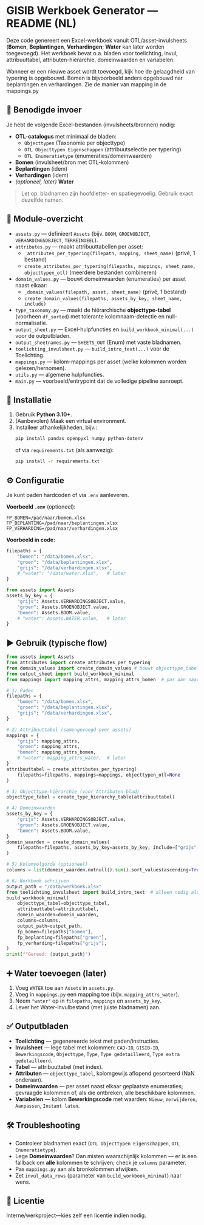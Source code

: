# GISIB Werkboek Generator — README (NL)

Deze code genereert een Excel-werkboek vanuit OTL/asset-invulsheets (**Bomen**, **Beplantingen**, **Verhardingen**; **Water** kan later worden toegevoegd).
Het werkboek bevat o.a. bladen voor toelichting, invul, attribuuttabel, attributen-hiërarchie, domeinwaarden en variabelen.

Wanneer er een nieuwe asset wordt toevoegd, kijk hoe de gelaagdheid van typering is opgebouwd. Bomen is bijvoorbeeld anders opgebouwd nar beplantingen en verhardingen. Zie de manier van mapping in de mappings.py

## 📁 Benodigde invoer
Je hebt de volgende Excel-bestanden (invulsheets/bronnen) nodig:
- **OTL-catalogus** met minimaal de bladen:
    - `Objecttypen` (Taxonomie per objecttype)
    - `OTL Objecttypen Eigenschappen` (attribuutselectie per typering)
    - `OTL Enumeratietype` (enumeraties/domeinwaarden)
- **Bomen** (invulsheet/bron met OTL-kolommen)
- **Beplantingen** (idem)
- **Verhardingen** (idem)
- *(optioneel, later)* **Water**

> Let op: bladnamen zijn hoofdletter- en spatiegevoelig. Gebruik exact dezelfde namen.

## 🧱 Module-overzicht
- `assets.py` — definieert `Assets` (bijv. `BOOM`, `GROENOBJECT`, `VERHARDINGSOBJECT`, `TERREINDEEL`).
- `attributes.py` — maakt attribuuttabellen per asset:
  - `_attributes_per_typering(filepath, mapping, sheet_name)` (privé, 1 bestand)
  - `create_attributes_per_typering(filepaths, mappings, sheet_name, objecttypen_otl)` (meerdere bestanden combineren)
- `domain_values.py` — bouwt domeinwaarden (enumeraties) per asset naast elkaar:
  - `_domain_values(filepath, asset, sheet_name)` (privé, 1 bestand)
  - `create_domain_values(filepaths, assets_by_key, sheet_name, include)`
- `type_taxonomy.py` — maakt de hiërarchische **objecttype-tabel** (voorheen `df_sorted`) met tolerante kolomnaam-detectie en null-normalisatie.
- `output_sheet.py` — Excel-hulpfuncties en `build_workbook_minimal(...)` voor de outputbladen.
- `output_sheetnames.py` — `SHEETS_OUT` (Enum) met vaste bladnamen.
- `toelichting_invulsheet.py` — `build_intro_text(...)` voor de Toelichting.
- `mappings.py` — kolom-mappings per asset (welke kolommen worden gelezen/hernomen).
- `utils.py` — algemene hulpfuncties.
- `main.py` — voorbeeld/entrypoint dat de volledige pipeline aanroept.

## 🔧 Installatie
1. Gebruik **Python 3.10+**.
2. (Aanbevolen) Maak een virtual environment.
3. Installeer afhankelijkheden, bijv.:
   ```bash
   pip install pandas openpyxl numpy python-dotenv
   ```
   of via `requirements.txt` (als aanwezig):
   ```bash
   pip install -r requirements.txt
   ```

## ⚙️ Configuratie
Je kunt paden hardcoden of via `.env` aanleveren.

**Voorbeeld `.env`** (optioneel):
```env
FP_BOMEN=/pad/naar/bomen.xlsx
FP_BEPLANTING=/pad/naar/beplantingen.xlsx
FP_VERHARDING=/pad/naar/verhardingen.xlsx
```

**Voorbeeld in code:**
```python
filepaths = {
    "bomen": "/data/bomen.xlsx",
    "groen": "/data/beplantingen.xlsx",
    "grijs": "/data/verhardingen.xlsx",
    # "water": "/data/water.xlsx",   # later
}

from assets import Assets
assets_by_key = {
    "grijs": Assets.VERHARDINGSOBJECT.value,
    "groen": Assets.GROENOBJECT.value,
    "bomen": Assets.BOOM.value,
    # "water": Assets.WATER.value,   # later
}
```

## ▶️ Gebruik (typische flow)
```python
from assets import Assets
from attributes import create_attributes_per_typering
from domain_values import create_domain_values # bouwt objecttype_tabel
from output_sheet import build_workbook_minimal
from mappings import mapping_attrs, mapping_attrs_bomen  # pas aan naar jouw mappings

# 1) Paden
filepaths = {
    "bomen": "/data/bomen.xlsx",
    "groen": "/data/beplantingen.xlsx",
    "grijs": "/data/verhardingen.xlsx",
}

# 2) Attribuuttabel (samengevoegd over assets)
mappings = {
    "grijs": mapping_attrs,
    "groen": mapping_attrs,
    "bomen": mapping_attrs_bomen,
    # "water": mapping_attrs_water,  # later
}
attribuuttabel = create_attributes_per_typering(
    filepaths=filepaths, mappings=mappings, objecttypen_otl=None
)

# 3) Objecttype-hiërarchie (voor Attributen-blad)
objecttype_tabel = create_type_hierarchy_table(attribuuttabel)

# 4) Domeinwaarden
assets_by_key = {
    "grijs": Assets.VERHARDINGSOBJECT.value,
    "groen": Assets.GROENOBJECT.value,
    "bomen": Assets.BOOM.value,
}
domein_waarden = create_domain_values(
    filepaths=filepaths, assets_by_key=assets_by_key, include=["grijs","groen","bomen"]
)

# 5) Kolomvolgorde (optioneel)
columns = list(domein_waarden.notnull().sum().sort_values(ascending=True).index)

# 6) Workbook schrijven
output_path = "/data/werkboek.xlsx"
from toelichting_invulsheet import build_intro_text  # alleen nodig als je custom tekst wilt maken
build_workbook_minimal(
    objecttype_tabel=objecttype_tabel,
    attribuuttabel=attribuuttabel,
    domein_waarden=domein_waarden,
    columns=columns,
    output_path=output_path,
    fp_bomen=filepaths["bomen"],
    fp_beplanting=filepaths["groen"],
    fp_verharding=filepaths["grijs"],
)
print(f"Gereed: {output_path}")
```

## ➕ Water toevoegen (later)
1. Voeg `WATER` toe aan `Assets` in `assets.py`.
2. Voeg in `mappings.py` een mapping toe (bijv. `mapping_attrs_water`).
3. Neem `"water"` op in `filepaths`, `mappings` en `assets_by_key`.
4. Lever het Water-invulbestand (met juiste bladnamen) aan.

## ✅ Outputbladen
- **Toelichting** — gegenereerde tekst met paden/instructies.
- **Invulsheet** — lege tabel met kolommen:
  `CAD-ID`, `GISIB-ID`, `Bewerkingscode`, `Objecttype`, `Type`, `Type gedetailleerd`, `Type extra gedetailleerd`.
- **Tabel** — attribuuttabel (met index).
- **Attributen** — `objecttype_tabel`, kolomgewijs aflopend gesorteerd (NaN onderaan).
- **Domeinwaarden** — per asset naast elkaar geplaatste enumeraties; gevraagde kolommen of, als die ontbreken, alle beschikbare kolommen.
- **Variabelen** — kolom **Bewerkingscode** met waarden:
  `Nieuw`, `Verwijderen`, `Aanpassen`, `Instant laten`.

## 🛠️ Troubleshooting
- Controleer bladnamen exact (`OTL Objecttypen Eigenschappen`, `OTL Enumeratietype`).
- Lege **Domeinwaarden**? Dan misten waarschijnlijk kolommen — er is een fallback om **alle** kolommen te schrijven; check je `columns` parameter.
- Pas `mappings.py` aan als bronkolommen afwijken.
- Zet `invul_data_rows` (parameter van `build_workbook_minimal`) naar wens.

## 📜 Licentie
Interne/werkproject—kies zelf een licentie indien nodig.
